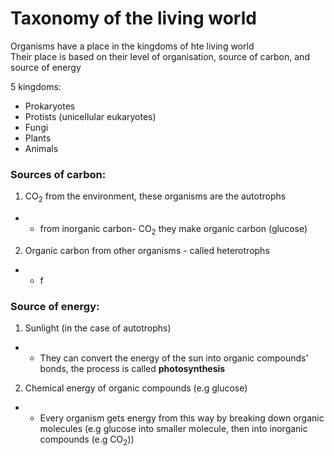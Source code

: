 # Taxonomy of the living world
Organisms have a place in the kingdoms of hte living world\
Their place is based on their level of organisation, source of carbon, and source of energy

5 kingdoms: 
* Prokaryotes
* Protists (unicellular eukaryotes)
* Fungi
* Plants
* Animals
### Sources of carbon:
1. CO<sub>2</sub> from the environment, these organisms are the autotrophs
* * from inorganic carbon- CO<sub>2</sub> they make organic carbon (glucose)
2. Organic carbon from other organisms - called heterotrophs
* * f
### Source of energy:
1. Sunlight (in the case of autotrophs)
* * They can convert the energy of the sun into organic compounds' bonds, the process is called **photosynthesis**
2. Chemical energy of organic compounds (e.g glucose)
* * Every organism gets energy from this way by breaking down organic molecules (e.g glucose into smaller molecule, then into inorganic compounds (e.g CO<sub>2</sub>))